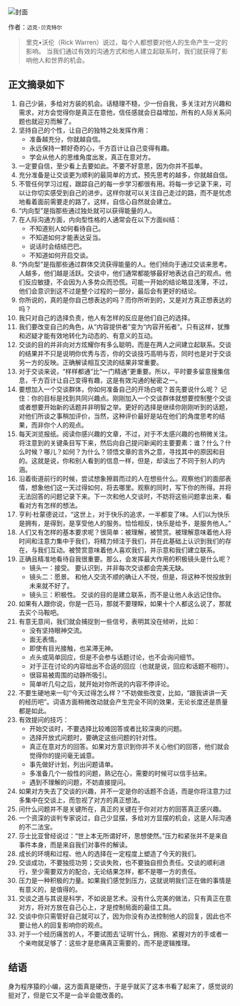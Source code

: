 ![封面](http://oo5edb6t9.bkt.clouddn.com/14918145536184.jpg)

作者：`迈克·贝克特尔`

> 里克•沃伦（Rick Warren）说过，每个人都想要对他人的生命产生一定的影响。 当我们通过有效的沟通方式和他人建立起联系时，我们就获得了影响他人和世界的机会。

## 正文摘录如下

1. 自己少装，多给对方装的机会。话糙理不糙，少一份自我，多关注对方兴趣和需求，对方会觉得你是真正在意他，信任感就会日益增加，所有的人际关系问题也就迎刃而解了。
2. 坚持自己的个性，让自己的独特之处发挥作用：
   * 准备越充分，你就越自信。
   * 永远保持一颗好奇的心，千方百计让自己变得有趣。
   * 学会从他人的思维角度出发，真正在意对方。
3. 一定要自信，至少看上去要如此。不要不好意思，因为你并不孤单。
4. 充分准备是让交谈更为顺利的最简单的方式，预先思考的越多，你就越自信。
5. 不管任何学习过程，跟踪自己的每一步学习都很有用。将每一步记录下来，可以让你切实感受到自己的进步。这样你就可以关注自己走过的路，而不是忧虑地看着面前需要走的路了。这样，自信心自然就会建立。
6. “内向型”是指那些通过独处就可以获得能量的人。
7. 在人际沟通方面，内向型性格的人通常会在以下方面纠结：
   * 不知道别人如何看待自己。
   * 不知道如何才能表达妥当。
   * 说话时会结结巴巴。
   * 不知道如何开启交谈。
8. “外向型”是指那些通过群体交流获得能量的人。他们倾向于通过交谈来思考。人越多，他们越是活跃。交谈中，他们通常都能够最好地表达自己的观点。他们反应敏捷，不会因为人多势众而恐慌。可能一开始的结论略显浅薄，不过，他们会意识到这不过是整个过程的一部分，最后会有更好的结论。
9. 你所说的，真的是你自己想表达的吗？而你所听到的，又是对方真正想表达的吗？
10. 我只对自己的选择负责，他人有怎样的反应是他们自己的选择。
11. 我们要改变自己的角色，从“内容提供者”变为“内容开拓者”。只有这样，犹豫和迟疑才能有效地转化为动态的、有意义的互动。
12. 交谈的目的并非向对方炫耀你有多么聪明，而是在两人之间建立起联系。交谈的结果并不只是说明你优秀与否，你的交谈技巧高明与否，同时也是对于交谈另一方的反映。正确解读相互交流的结果非常重要。
13. 对于交谈来说，“样样都通”比“一门精通”更重要。所以，平时要多留意搜集信息，千方百计让自己变得有趣，这是有效沟通的秘密之一。
14. 要想加入一个交谈群体，你如何准备自己的开场白呢？首先要说什么呢？ 记住：你的目标是找到共同兴趣点。刚刚加入一个交谈群体就想要控制整个交谈或者想要开始新的话题并非明智之举。更好的选择是继续你刚刚听到的话题，对他们所谈之事稍加评价，当然，这种评价最好是站在他们的角度思考的结果，而非你个人的观点。
15. 每天浏览报纸。阅读你感兴趣的文章，不过，对于不太感兴趣的也稍微关注。将注意到的关键条目写下来，然后向自己提问新闻的主要要素：谁？什么？什么时候？哪儿？如何？为什么？领悟文章的言外之意，寻找其中的原因和目的。这就是说，你和别人看到的信息一样，但是，却读出了不同于别人的内涵。
16. 沿着街道前行的时候，尝试想象擦肩而过的人在想些什么。观察他们的面部表情，想象他们这一天过得如何，将去哪里。观察的同时，写下你的所得。并将无法回答的问题记录下来。下一次和他人交谈时，不妨将这些问题拿出来，看看对方有怎样的想法。
17. 亨利·杜蒙德说过，“这世上，对于快乐的追求，一半都变了味。人们以为快乐是拥有，是得到，是享受他人的服务。恰恰相反，快乐是给予，是服务他人。”
18. 人们又有怎样的基本要求呢？很简单：被理解，被赞赏。被理解意味着他人将时间和注意力集中于我们，将精力倾注于我们，并在此基础上认识到我们的存在，与我们互动。被赞赏意味着他人喜欢我们，并示意和我们建立联系。
19. 正确且精准地看待自我很重要。那么，会发挥最大作用的积极镜头是什么呢？ 
    * 镜头一：接受。 要认识到，并非每次交谈都会完美无缺。
    * 镜头二：愿景。 和他人交流不顺的确让人不悦，但是，将这种不悦投放到未来就不好了。
    * 镜头三：积极性。 交谈的目的是建立联系，而不是让他人永远记住你。
20. 如果有人跟你说，你是一匹马，那就不要理睬，如果十个人都这么说了，那就去买个马鞍吧。
21. 有意无意间，我们就会捕捉到一些信号，表明其没在倾听，比如：
    * 没有坚持眼神交流。
    * 面无表情。
    * 即使有目光接触，也呆滞无神。
    * 点头或简单回应，但是不会参与话题讨论，也不会询问细节。
    * 对于正在讨论的内容给出不合适的回应（也就是说，回应和话题不相符）。
    * 很容易被周围的动静所吸引。
    * 简单听几句之后，就开始对你所说的内容不停评论。
22. 不要生硬地来一句“今天过得怎么样？”不妨做些改变，比如，“跟我讲讲一天的经历吧”。词语方面稍微改动就会产生完全不同的效果，无论长度还是质量都是如此。
23. 有效提问的技巧：
    * 开始交谈时，不要选择比较难回答或者比较深奥的问题。
    * 选择开放式问题时，要确定这些问题的针对性。
    * 真正在意对方的回答。如果对方意识到你并不关心他们的回答，他们就会觉得你的提问毫无诚意。
    * 事先做好计划，列出问题请单。
    * 多准备几个一般性的问题，熟记在心，需要的时候可以信手拈来。
    * 遇到不理解的问题，不妨直接提问。
24. 如果对方失去了交谈的兴趣，并不一定是你的话题不合适，而是你将注意力过多集中在交谈上，而忽视了对方的真正想法。
25. 问什么问题并不是关键所在，真正的关键在于你对对方的回答真正感兴趣。
26. 一个资深的谈判专家说过，自己少显摆，多给对方显摆的机会，这是人际沟通的不二法宝。
27. 莎士比亚曾经说过：“世上本无所谓好坏，思想使然。”压力和紧张并不是来自事件本身，而是来自我们对事件的解读。
28. 成长的环境和过程、他人的选择在一定程度上塑造了今天的我们。
29. 交谈成功，不要独揽功劳；交谈失败，也不要独自担负责任。交谈的顺利进行，至少需要双方的配合，无论结果怎样，都不是哪一方的责任。
30. 压力是一种积极的力量。如果我们感觉到压力，这就说明我们正在做的事情是有意义的，是值得的。
31. 交谈之道与其说是科学，不如说是艺术。没有什么完美的做法，只有真正在意对方，将对方放在自己心上，才是控制局面的最佳工具。
32. 交谈中你只需管好自己就可以了，因为你没有办法控制他人的回复，因此也不要让他人的回复影响你的观点。
33. 对于一个经历痛苦的人，不要试图去‘证明’什么，拥抱、紧握对方的手或者一个亲吻就足够了：这些才是悲痛真正需要的，而不是逻辑推理。

## 结语

身为程序猿的小编，这方面真是硬伤，于是乎就买了这本书看了起来了，感觉说的挺对了，但是它又不是一会半会能改善的。

